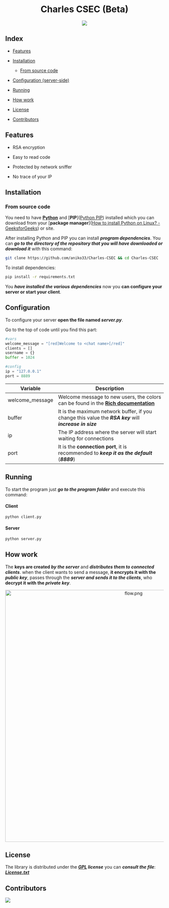 <div align="center">
  <h1>Charles CSEC (Beta)</h1>
  <img src="https://user-images.githubusercontent.com/76649588/208201214-add50e06-c0da-4e2d-ba87-d33c797d035b.png">
</div>

## Index

- [Features](#features)

- [Installation](#installation)
  
  - [From source code](#from-source-code)

- [Configuration (server-side)](#configuration)

- [Running](#running)

- [How work](#how-work)

- [License](#license)

- [Contributors](#contributors)

## Features

- RSA encryption

- Easy to read code

- Protected by network sniffer

- No trace of your IP

## Installation

### From source code

You need to have [**Python**](https://www.python.org/downloads/) and [**PIP**]([Python PIP](https://www.w3schools.com/python/python_pip.asp)) installed which you can download from your [**package manager**]([How to install Python on Linux? - GeeksforGeeks](https://www.geeksforgeeks.org/how-to-install-python-on-linux/)) or site.

After installing Python and PIP you can install ***program dependencies***.
You can ***go to the directory of the repository that you will have downloaded or download it*** with this command:

```bash
git clone https://github.com/aniko33/Charles-CSEC && cd Charles-CSEC
```

To install dependencies:

```bash
pip install -r requirements.txt
```

You ***have installed the various dependencies*** now you **can configure your server or start your client**.

## Configuration

To configure your server **open the file named *server.py***.

Go to the top of code until you find this part:

```python
#vars
welcome_message = "[red]Welcome to <chat name>[/red]"
clients = []
username = {}
buffer = 1024

#config
ip = "127.0.0.1"
port = 8889
```

| Variable        | Description                                                                                                                                       |
| --------------- | ------------------------------------------------------------------------------------------------------------------------------------------------- |
| welcome_message | Welcome message to new users, the colors can be found in the **[Rich documentation](https://rich.readthedocs.io/en/stable/appendix/colors.html)** |
| buffer          | It is the maximum network buffer, if you change this value the ***RSA key*** will ***increase in size***                                          |
| ip              | The IP address where the server will start waiting for connections                                                                                |
| port            | It is the **connection port**, it is recommended to ***keep it as the default*** (***8889***)                                                     |

## Running

To start the program just ***go to the program folder*** and execute this command:

#### Client

```bash
python client.py
```

#### Server

```bash
python server.py
```

## How work

The **keys are created *by the server*** and ***distributes them to connected clients***.
when the client wants to send a message, **it encrypts it with the *public key***, passes through the ***server and sends it to the clients***, who **decrypt it with the *private key***.

<div align="center">
<img width="800px" src="https://user-images.githubusercontent.com/76649588/208201163-7e596078-c95d-4902-8d94-e496b60fe315.png" title="" alt="flow.png" data-align="center">
</div>

## License

The library is distributed under the ***[GPL](https://it.wikipedia.org/wiki/GNU_General_Public_License) license*** you can ***consult the file***: ***[License.txt](License.txt)***

## Contributors

<a href="https://github.com/aniko33/NukeLib/graphs/contributors">
  <img src="https://contributors-img.web.app/image?repo=aniko33/NukeLib"/>
</a>
